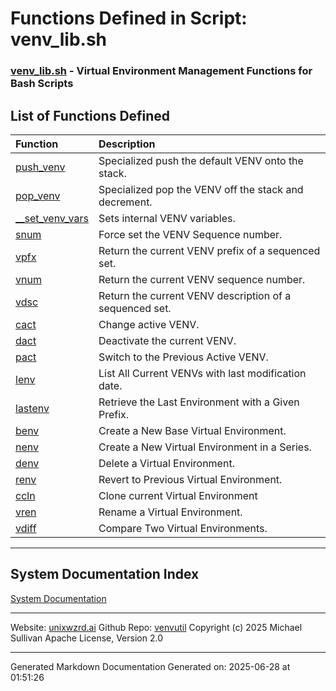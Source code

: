 # Functions Defined in Script: venv_lib.sh

### [venv_lib.sh](/docs/shdoc/bin/shinclude/scripts/venv_lib.sh.md) - Virtual Environment Management Functions for Bash Scripts

## List of Functions Defined

| Function | Description |
|:--|:--|
| [push_venv](functions/push_venv.md) | Specialized push the default VENV onto the stack. |
| [pop_venv](functions/pop_venv.md) | Specialized pop the VENV off the stack and decrement. |
| [__set_venv_vars](functions/__set_venv_vars.md) | Sets internal VENV variables. |
| [snum](functions/snum.md) | Force set the VENV Sequence number. |
| [vpfx](functions/vpfx.md) | Return the current VENV prefix of a sequenced set. |
| [vnum](functions/vnum.md) | Return the current VENV sequence number. |
| [vdsc](functions/vdsc.md) | Return the current VENV description of a sequenced set. |
| [cact](functions/cact.md) | Change active VENV. |
| [dact](functions/dact.md) | Deactivate the current VENV. |
| [pact](functions/pact.md) | Switch to the Previous Active VENV. |
| [lenv](functions/lenv.md) | List All Current VENVs with last modification date. |
| [lastenv](functions/lastenv.md) | Retrieve the Last Environment with a Given Prefix. |
| [benv](functions/benv.md) | Create a New Base Virtual Environment. |
| [nenv](functions/nenv.md) | Create a New Virtual Environment in a Series. |
| [denv](functions/denv.md) | Delete a Virtual Environment. |
| [renv](functions/renv.md) | Revert to Previous Virtual Environment. |
| [ccln](functions/ccln.md) | Clone current Virtual Environment |
| [vren](functions/vren.md) | Rename a Virtual Environment. |
| [vdiff](functions/vdiff.md) | Compare Two Virtual Environments. |

---

## System Documentation Index

[System Documentation](/README.md)

---

Website: [unixwzrd.ai](https://unixwzrd.ai)
Github Repo: [venvutil](https://github.com/unixwzrd/venvutil)
Copyright (c) 2025 Michael Sullivan
Apache License, Version 2.0

---

Generated Markdown Documentation
Generated on: 2025-06-28 at 01:51:26
